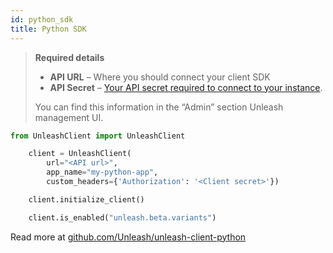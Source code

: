 ```yaml
---
id: python_sdk
title: Python SDK
---
```


> **Required details**
>
> - **API URL** – Where you should connect your client SDK
> - **API Secret** – [Your API secret required to connect to your instance](../user_guide/api-token).
>
> You can find this information in the “Admin” section Unleash management UI.

```python
from UnleashClient import UnleashClient

    client = UnleashClient(
        url="<API url>",
        app_name="my-python-app",
        custom_headers={'Authorization': '<Client secret>'})

    client.initialize_client()

    client.is_enabled("unleash.beta.variants")
```

Read more at [github.com/Unleash/unleash-client-python](https://github.com/Unleash/unleash-client-python)
